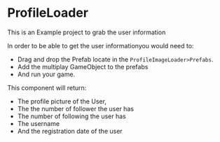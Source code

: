 # ProfileLoader
This is an Example project to grab the user information

In order to be able to get the user informationyou would need to:
- Drag and drop the Prefab locate in the `ProfileImageLoader>Prefabs`.
- Add the multiplay GameObject to the prefabs
- And run your game.

This component will return:
- The profile picture of the User,
- The the number of follower the user has
- The number of following the user has
- The username
- And the registration date of the user
